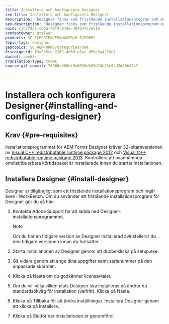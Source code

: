 ```yaml
---
title: Installera och konfigurera Designer
seo-title: Installera och konfigurera Designer
description: 'Designer finns som fristående installationsprogram och medföljer också Workbench. Lär dig hur du installerar fristående Designer.  '
seo-description: 'Designer finns som fristående installationsprogram och medföljer också Workbench. Lär dig hur du installerar fristående Designer.  '
uuid: c5b779d1-cb6a-48f4-87d6-48464753e516
contentOwner: gtalwar
products: SG_EXPERIENCEMANAGER/6.5/FORMS
topic-tags: designer
geptopics: SG_AEMFORMS/categories/jee
discoiquuid: f3a5b5ce-2262-4d5d-a8ae-d59a3a4229e7
docset: aem65
translation-type: tm+mt
source-git-commit: 76908a565bf9e6916db39d7db23c04d2d40b3247

---
```



# Installera och konfigurera Designer{#installing-and-configuring-designer}

## Krav {#pre-requisites}

Installationsprogrammet för AEM Forms Designer kräver 32-bitarsversionen av [Visual C++ redistributable runtime package 2012](https://support.microsoft.com/en-in/help/2977003/the-latest-supported-visual-c-downloads) och [Visual C++ redistributable runtime package 2013](https://support.microsoft.com/en-in/help/3179560/update-for-visual-c-2013-and-visual-c-redistributable-package). Kontrollera att ovannämnda omdistribuerbara körtidspaket är installerade innan du startar installationen.

## Installera Designer {#install-designer}

Designer är tillgängligt som ett fristående installationsprogram och ingår även i WorkBench. Om du använder ett fristående installationsprogram för Designer gör du så här:

1. Kontakta Adobe Support för att ladda ned Designer-installationsprogrammet.

   >[!NOTE]
   >
   >Om du har en tidigare version av Designer installerad avinstallerar du den tidigare versionen innan du fortsätter.

1. Starta installationen av Designer genom att dubbelklicka på setup.exe.
1. Gå vidare genom att ange dina uppgifter samt serienummer på den anpassade skärmen.
1. Klicka på Nästa om du godkänner licensavtalet.
1. Om du vill välja vilken plats Designer ska installeras på ändrar du standardsökväg för installation (valfritt). Klicka på Nästa.
1. Klicka på Tillbaka för att ändra inställningar. Installera Designer genom att klicka på Installera.
1. Klicka på Slutför när installationen är genomförd.

